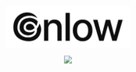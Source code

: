 <p align="center">
  <img width=50% src="https://raw.githubusercontent.com/gnlow/gnlow/master/identity/gnlow/banner_210831.png"/>
</p>

<p align="center">
  <a href="https://solved.ac/gnlowing">
    <img src="http://mazassumnida.wtf/api/mini/generate_badge?boj=gnlowing"/>
  </a>
</p>
